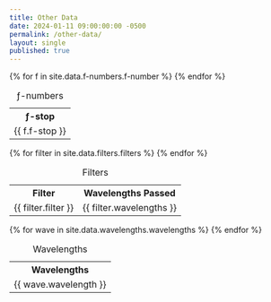 ```yaml
---
title: Other Data
date: 2024-01-11 09:00:00:00 -0500
permalink: /other-data/
layout: single
published: true
---
```


<table id="f-numbers">
<caption>ƒ-numbers</caption>
<tr>
  <th>ƒ-stop</th>
</tr>
{% for f in site.data.f-numbers.f-number %}
<tr>
  <td>{{ f.f-stop }}</td>
</tr>
{% endfor %}
</table>

<table id="filters">
<caption>Filters</caption>
<tr>
  <th>Filter</th>
  <th>Wavelengths Passed</th>
</tr>
{% for filter in site.data.filters.filters %}
<tr>
  <td>{{ filter.filter }}</td>
  <td>{{ filter.wavelengths }}</td>
</tr>
{% endfor %}
</table>

<table id="wavelengths">
<caption>Wavelengths</caption>
<tr>
  <th>Wavelengths</th>
</tr>
{% for wave in site.data.wavelengths.wavelengths %}
<tr>
  <td>{{ wave.wavelength }}</td>
</tr>
{% endfor %}
</table>
